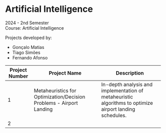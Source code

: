 # Artificial Intelligence

2024 - 2nd Semester  
Course: Artificial Intelligence

Projects developed by:
- Gonçalo Matias
- Tiago Simões
- Fernando Afonso

| Project Number | Project Name                                  | Description                                 |
|----------------|-----------------------------------------------|---------------------------------------------|
| 1              | Metaheuristics for Optimization/Decision Problems - Airport Landing | In-depth analysis and implementation of metaheuristic algorithms to optimize airport landing schedules. |
| 2              |                                               |                                             |


